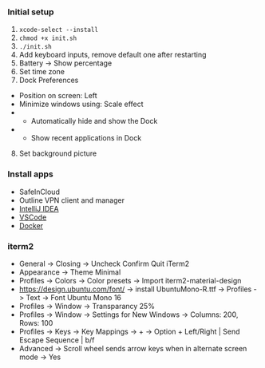 ### Initial setup

1. `xcode-select --install`
2. `chmod +x init.sh`
3. `./init.sh`
4. Add keyboard inputs, remove default one after restarting
5. Battery -> Show percentage
6. Set time zone
7. Dock Preferences 
  * Position on screen: Left
  * Minimize windows using: Scale effect
  * + Automatically hide and show the Dock
  * - Show recent applications in Dock
8. Set background picture

### Install apps
* SafeInCloud
* Outline VPN client and manager
* [IntelliJ IDEA](https://www.jetbrains.com/idea/download/download-thanks.html?platform=mac)
* [VSCode](https://code.visualstudio.com)
* [Docker](https://download.docker.com/mac/stable/Docker.dmg)

### iterm2

* General -> Closing -> Uncheck Confirm Quit iTerm2
* Appearance -> Theme Minimal
* Profiles -> Colors -> Color presets -> Import iterm2-material-design
* https://design.ubuntu.com/font/ -> install UbuntuMono-R.ttf -> Profiles -> Text -> Font Ubuntu Mono 16
* Profiles -> Window -> Transparancy 25%
* Profiles -> Window -> Settings for New Windows -> Columns: 200, Rows: 100
* Profiles -> Keys -> Key Mappings -> + -> Option + Left/Right | Send Escape Sequence | b/f
* Advanced -> Scroll wheel sends arrow keys when in alternate screen mode -> Yes
